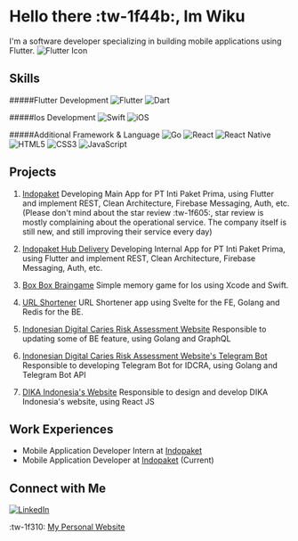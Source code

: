 # Hello there :tw-1f44b:, Im Wiku 

I'm a software developer specializing in building mobile applications using Flutter. ![Flutter Icon](https://img.icons8.com/color/50/000000/flutter.png)

## Skills

#####Flutter Development
![Flutter](https://img.shields.io/badge/Flutter-%2302569B.svg?style=for-the-badge&logo=Flutter&logoColor=white) ![Dart](https://img.shields.io/badge/dart-%230175C2.svg?style=for-the-badge&logo=dart&logoColor=white)

#####Ios Development
![Swift](https://img.shields.io/badge/swift-F54A2A?style=for-the-badge&logo=swift&logoColor=white) ![iOS](https://img.shields.io/badge/iOS-000000?style=for-the-badge&logo=ios&logoColor=white)

#####Additional Framework & Language
![Go](https://img.shields.io/badge/go-%2300ADD8.svg?style=for-the-badge&logo=go&logoColor=white) ![React](https://img.shields.io/badge/react-%2320232a.svg?style=for-the-badge&logo=react&logoColor=%2361DAFB) ![React Native](https://img.shields.io/badge/react_native-%2320232a.svg?style=for-the-badge&logo=react&logoColor=%2361DAFB) ![HTML5](https://img.shields.io/badge/html5-%23E34F26.svg?style=for-the-badge&logo=html5&logoColor=white) ![CSS3](https://img.shields.io/badge/css3-%231572B6.svg?style=for-the-badge&logo=css3&logoColor=white) ![JavaScript](https://img.shields.io/badge/javascript-%23323330.svg?style=for-the-badge&logo=javascript&logoColor=%23F7DF1E)

## Projects

1. [Indopaket](https://play.google.com/store/apps/details?id=app.indopaket)
Developing Main App for PT Inti Paket Prima, using Flutter and implement REST, Clean Architecture, Firebase Messaging, Auth, etc. 
(Please don't mind about the star review :tw-1f605:, star review is mostly complaining about the operational service. The company itself is still new, and still improving their service every day)

2. [Indopaket Hub Delivery](https://play.google.com/store/apps/details?id=app.hubdelivery.indopaket)
Developing Internal App for PT Inti Paket Prima, using Flutter and implement REST, Clean Architecture, Firebase Messaging, Auth, etc.

3.  [Box Box Braingame](https://github.com/yourusername/project1)
Simple memory game for Ios using Xcode and Swift.

4. [URL Shortener](https://johaneswiku.com/urlshort/)
URL Shortener app using Svelte for the FE, Golang and Redis for the BE.

5. [Indonesian Digital Caries Risk Assessment Website](https://idcra.umy.ac.id/login)
Responsible to updating some of BE feature, using Golang and GraphQL

6. [Indonesian Digital Caries Risk Assessment Website's Telegram Bot](https://t.me/idcra_reminder_bot)
Responsible to developing Telegram Bot for IDCRA, using Golang and Telegram Bot API

7. [DIKA Indonesia's Website](https://dikaindonesia.org/)
Responsible to design and develop DIKA Indonesia's website, using React JS

## Work Experiences
- Mobile Application Developer Intern at [Indopaket](https://indopaket.co.id/)
- Mobile Application Developer at [Indopaket](https://indopaket.co.id/) (Current)

## Connect with Me
[![LinkedIn](https://img.shields.io/badge/linkedin-%230077B5.svg?style=for-the-badge&logo=linkedin&logoColor=white)](https://www.linkedin.com/in/johanes-wiku-sakti-9113a41b4/)

:tw-1f310: [My Personal Website](https://johaneswiku.com/)
